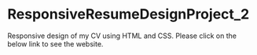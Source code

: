 # ResponsiveResumeDesignProject_2

Responsive design of my CV using HTML and CSS. Please click on the below link to see the website. 
